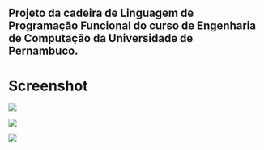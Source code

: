 <h2>Projeto da cadeira de Linguagem de Programação Funcional do curso de Engenharia de Computação da Universidade de Pernambuco.</h2>

<h1><b>Screenshot</b></h1>


<a href='http://img339.imageshack.us/i/padrao.png/' title='Skin Padrão'><img src='http://img339.imageshack.us/img339/6567/padrao.png' border='0' /></a>

<a href='http://img198.imageshack.us/i/lavermelha.jpg/' title='Skin LaVermelha'><img src='http://img198.imageshack.us/img198/2008/lavermelha.jpg' border='0' /></a>

<a href='http://img257.imageshack.us/i/pacmant.jpg/' title='Skin Pacman'><img src='http://img257.imageshack.us/img257/1613/pacmant.jpg' border='0' /></a>